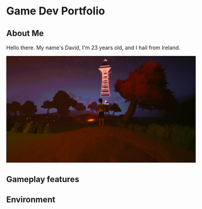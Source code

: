 # Game Dev Portfolio



## About Me

Hello there. My name's David, I'm 23 years old, and I hail from Ireland. 

![Night time scene](/images/nighttower.png)

## Gameplay features

## Environment
